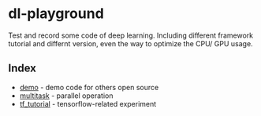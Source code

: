 # dl-playground

Test and record some code of deep learning. Including different framework tutorial and differnt version, even the way to optimize the CPU/ GPU usage.

## Index

- [demo](https://github.com/afunTW/dl-playground/tree/master/demo) - demo code for others open source
- [multitask](https://github.com/afunTW/dl-playground/tree/master/multitask) - parallel operation
- [tf_tutorial](https://github.com/afunTW/dl-playground/tree/master/tf_tutorial) - tensorflow-related experiment

